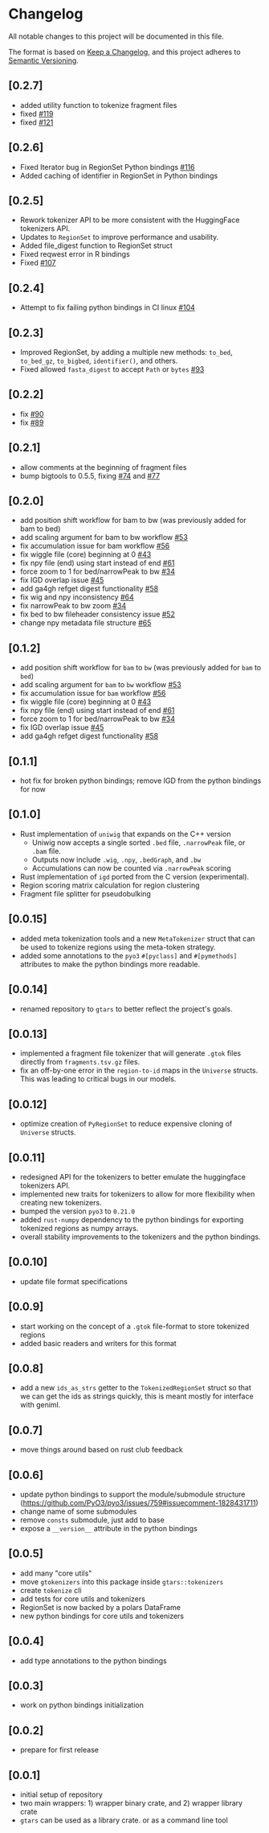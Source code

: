 # Changelog
All notable changes to this project will be documented in this file.

The format is based on [Keep a Changelog](https://keepachangelog.com/en/1.0.0/),
and this project adheres to [Semantic Versioning](https://semver.org/spec/v2.0.0.html).

## [0.2.7]
- added utility function to tokenize fragment files
- fixed [#119](https://github.com/databio/gtars/issues/119)
- fixed [#121](https://github.com/databio/gtars/issues/121)

## [0.2.6]
- Fixed Iterator bug in RegionSet Python bindings [#116](https://github.com/databio/gtars/issues/116)
- Added caching of identifier in RegionSet in Python bindings


## [0.2.5]
- Rework tokenizer API to be more consistent with the HuggingFace tokenizers API.
- Updates to `RegionSet` to improve performance and usability.
- Added file_digest function to RegionSet struct
- Fixed reqwest error in R bindings
- Fixed [#107](https://github.com/databio/gtars/issues/107)

## [0.2.4]
- Attempt to fix failing python bindings in CI linux [#104](https://github.com/databio/gtars/issues/104)

## [0.2.3]
- Improved RegionSet, by adding a multiple new methods: `to_bed`, `to_bed_gz`, `to_bigbed`, `identifier()`, and others.
- Fixed allowed `fasta_digest` to accept `Path` or `bytes` [#93](https://github.com/databio/gtars/issues/93)

## [0.2.2]
- fix [#90](https://github.com/databio/gtars/issues/90)
- fix [#89](https://github.com/databio/gtars/issues/89)


## [0.2.1] 
- allow comments at the beginning of fragment files
- bump bigtools to 0.5.5, fixing [#74](https://github.com/databio/gtars/issues/74) and [#77](https://github.com/databio/gtars/issues/77)

## [0.2.0] 
- add position shift workflow for bam to bw (was previously added for bam to bed)
- add scaling argument for bam to bw workflow [#53](https://github.com/databio/gtars/issues/53)
- fix accumulation issue for bam workflow [#56](https://github.com/databio/gtars/issues/56)
- fix wiggle file (core) beginning at 0 [#43](https://github.com/databio/gtars/issues/43)
- fix npy file (end) using start instead of end [#61](https://github.com/databio/gtars/issues/61)
- force zoom to 1 for bed/narrowPeak to bw [#34](https://github.com/databio/gtars/issues/34)
- fix IGD overlap issue [#45](https://github.com/databio/gtars/issues/45)
- add ga4gh refget digest functionality [#58](https://github.com/databio/gtars/issues/58)
- fix wig and npy inconsistency [#64](https://github.com/databio/gtars/issues/64)
- fix narrowPeak to bw zoom  [#34](https://github.com/databio/gtars/issues/34)
- fix bed to bw fileheader consistency issue  [#52](https://github.com/databio/gtars/issues/52)
- change npy metadata file structure [#65](https://github.com/databio/gtars/issues/65)

## [0.1.2]
- add position shift workflow for `bam` to `bw` (was previously added for `bam` to `bed`)
- add scaling argument for `bam` to `bw` workflow [#53](https://github.com/databio/gtars/issues/53)
- fix accumulation issue for `bam` workflow [#56](https://github.com/databio/gtars/issues/56)
- fix wiggle file (core) beginning at 0 [#43](https://github.com/databio/gtars/issues/43)
- fix npy file (end) using start instead of end [#61](https://github.com/databio/gtars/issues/61)
- force zoom to 1 for bed/narrowPeak to bw [#34](https://github.com/databio/gtars/issues/34)
- fix IGD overlap issue [#45](https://github.com/databio/gtars/issues/45)
- add ga4gh refget digest functionality [#58](https://github.com/databio/gtars/pull/58)

## [0.1.1]
- hot fix for broken python bindings; remove IGD from the python bindings for now

## [0.1.0]
- Rust implementation of `uniwig` that expands on the C++ version
  - Uniwig now accepts a single sorted  `.bed` file, `.narrowPeak` file, or `.bam` file.
  - Outputs now include  `.wig`, `.npy`, `.bedGraph`, and `.bw`
  - Accumulations can now be counted via `.narrowPeak` scoring
- Rust implementation of `igd` ported from the C version (experimental).
- Region scoring matrix calculation for region clustering
- Fragment file splitter for pseudobulking

## [0.0.15]
-  added meta tokenization tools and a new `MetaTokenizer` struct that can be used to tokenize regions using the meta-token strategy.
-  added some annotations to the `pyo3` `#[pyclass]` and `#[pymethods]` attributes to make the python bindings more readable.

## [0.0.14]
- renamed repository to `gtars` to better reflect the project's goals.

## [0.0.13]
- implemented a fragment file tokenizer that will generate `.gtok` files directly from `fragments.tsv.gz` files.
- fix an off-by-one error in the `region-to-id` maps in the `Universe` structs. This was leading to critical bugs in our models.

## [0.0.12]
- optimize creation of `PyRegionSet` to reduce expensive cloning of `Universe` structs.

## [0.0.11]
- redesigned API for the tokenizers to better emulate the huggingface tokenizers API.
- implemented new traits for tokenizers to allow for more flexibility when creating new tokenizers.
- bumped the version `pyo3` to `0.21.0`
- added `rust-numpy` dependency to the python bindings for exporting tokenized regions as numpy arrays.
- overall stability improvements to the tokenizers and the python bindings.

## [0.0.10]
- update file format specifications

## [0.0.9]
- start working on the concept of a `.gtok` file-format to store tokenized regions
- added basic readers and writers for this format

## [0.0.8]
- add a new `ids_as_strs` getter to the `TokenizedRegionSet` struct so that we can get the ids as strings quickly, this is meant mostly for interface with geniml.

## [0.0.7]
- move things around based on rust club feedback

## [0.0.6]
- update python bindings to support the module/submodule structure (https://github.com/PyO3/pyo3/issues/759#issuecomment-1828431711)
- change name of some submodules
- remove `consts` submodule, just add to base
- expose a `__version__` attribute in the python bindings

## [0.0.5]
- add many "core utils"
- move `gtokenizers` into this package inside `gtars::tokenizers`
- create `tokenize` cli
- add tests for core utils and tokenizers
- RegionSet is now backed by a polars DataFrame
- new python bindings for core utils and tokenizers

## [0.0.4]
- add type annotations to the python bindings

## [0.0.3]
- work on python bindings initialization

## [0.0.2]
- prepare for first release

## [0.0.1]
- initial setup of repository
- two main wrappers: 1) wrapper binary crate, and 2) wrapper library crate
- `gtars` can be used as a library crate. or as a command line tool